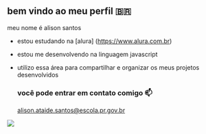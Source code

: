 ## bem vindo ao meu perfil 🇧🇷

meu nome é alison santos

- estou estudando na [alura] (https://www.alura.com.br)
- estou me desenvolvendo na linguagem javascript
- utilizo essa área para compartilhar e organizar os meus projetos desenvolvidos 



  ### você pode entrar em contato comigo 📫

  alison.ataide.santos@escola.pr.gov.br

![](https://e0.365dm.com/19/09/2048x1152/skysports-barcelona-neymar_4787730.jpg?20190927110857)


